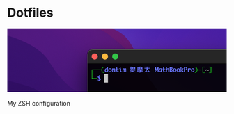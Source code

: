 # Dotfiles

![Terminal Preview](https://raw.githubusercontent.com/timkrysta/dotfiles/main/preview.png)

My ZSH configuration